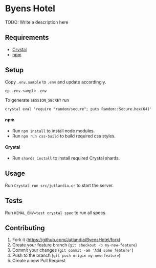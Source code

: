 # Byens Hotel

TODO: Write a description here

## Requirements

+ [Crystal](https://crystal-lang.org/)
+ [npm](https://www.npmjs.com/)

## Setup

Copy `.env.sample` to `.env` and update accordingly.
```
cp .env.sample .env
```
To generate `SESSION_SECRET` run
```
crystal eval 'require "random/secure"; puts Random::Secure.hex(64)'
```

#### npm
+ Run `npm install` to install node modules.
+ Run `npm run css-build` to build required css styles.

#### Crystal
+ Run `shards install` to install required Crystal shards.

## Usage

Run `Crystal run src/jutlandia.cr` to start the server.

## Tests

Run `KEMAL_ENV=test crystal spec` to run all specs.

## Contributing

1. Fork it (<https://github.com/Jutlandia/ByensHotel/fork>)
2. Create your feature branch (`git checkout -b my-new-feature`)
3. Commit your changes (`git commit -am 'Add some feature'`)
4. Push to the branch (`git push origin my-new-feature`)
5. Create a new Pull Request
